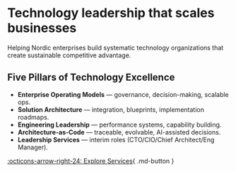 # Technology leadership that scales businesses

Helping Nordic enterprises build systematic technology organizations that create sustainable competitive advantage.

## Five Pillars of Technology Excellence

- **Enterprise Operating Models** — governance, decision-making, scalable ops.
- **Solution Architecture** — integration, blueprints, implementation roadmaps.
- **Engineering Leadership** — performance systems, capability building.
- **Architecture-as-Code** — traceable, evolvable, AI-assisted decisions.
- **Leadership Services** — interim roles (CTO/CIO/Chief Architect/Eng Manager).

[:octicons-arrow-right-24: Explore Services](services/index.md){ .md-button }
